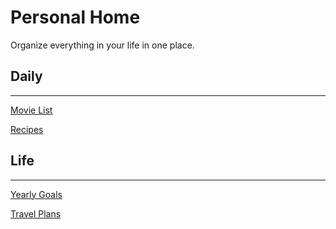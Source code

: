 # Personal Home

Organize everything in your life in one place.

## Daily

---

[Movie List](Personal%20Home%20e865906a5adc4510a33c69e97cb4a82d/Movie%20List%20e2d37dc3b1234e0498ceef82071510de.md)

[Recipes](Personal%20Home%20e865906a5adc4510a33c69e97cb4a82d/Recipes%20fb64bdb8df6d4cd2a90b6a34b096196d.csv)

## Life

---

[Yearly Goals](Personal%20Home%20e865906a5adc4510a33c69e97cb4a82d/Yearly%20Goals%2025bcdb95c3a74df08faeaee6ab0ce6cc.md)

[Travel Plans](Personal%20Home%20e865906a5adc4510a33c69e97cb4a82d/Travel%20Plans%205e549e8d591642e2aca9f1867713ff75.csv)
